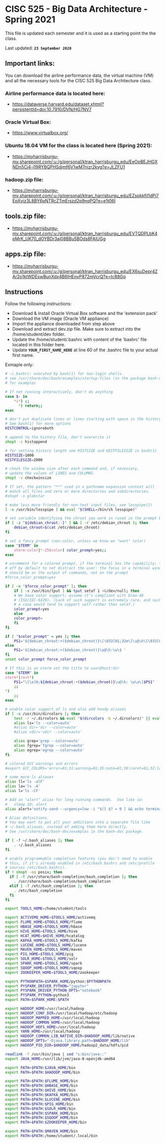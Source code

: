 # CISC 525 - Big Data Architecture - Spring 2021
This file is updated each semester and it is used as a starting point the the class.

Last updated: **`23 September 2020`**

## Important links:
You can download the airline performance data, the virtual machine (VM) and all 
the necessary tools for the CISC 525 Big Data Architecture class.

### Airline performance data is located here:
  - https://dataverse.harvard.edu/dataset.xhtml?persistentId=doi:10.7910/DVN/HG7NV7

### Oracle Virtual Box:
  - https://www.virtualbox.org/
  
### Ubuntu 18.04 VM for the class is located here (Spring 2021):
  - https://myharrisburgu-my.sharepoint.com/:u:/g/personal/ktran_harrisburgu_edu/EeOpBEJHGXNDn5Cj4-j19RYBQPHSdjmf6V1wM7nizr2kvg?e=JLZFU1
  
### hadoop.zip file:
  - https://myharrisburgu-my.sharepoint.com/:u:/g/personal/ktran_harrisburgu_edu/EZspkkfil1dPi7EpXviz3L8BY6pNTRcZTmErszd2p9nqPQ?e=e1t06I

## tools.zip file:
  - https://myharrisburgu-my.sharepoint.com/:u:/g/personal/ktran_harrisburgu_edu/EVTQDPLbK4pMrK_UK70_dOYBDr3aj08BBu5BOds8FAlUGg
  
## apps.zip file:
  - https://myharrisburgu-my.sharepoint.com/:u:/g/personal/ktran_harrisburgu_edu/EX6suDepr4ZAr2o1ktWDEswBunXdx4B6IHEnvP872mVcrQ?e=tc88Gq
  
## Instructions
Follow the following instructions:
- Download & Install Oracle Virtual Box software and the 'extension pack'
- Download the VM image (Oracle VM appliance)
- Import the appliance downloaded from step above
- Download and extract dev.zip file. Make sure to extract into the /home/student/dev folder.
- Update the /home/student/.bashrc with content of the 'bashrc' file located in this folder here.
- Update **`YOUR_FIRST_NAME_HERE`** at line 60 of the .bashrc file to your actual first name.


Exmaple only:

```bash
# ~/.bashrc: executed by bash(1) for non-login shells.
# see /usr/share/doc/bash/examples/startup-files (in the package bash-doc)
# for examples

# If not running interactively, don't do anything
case $- in
    *i*) ;;
      *) return;;
esac

# don't put duplicate lines or lines starting with space in the history.
# See bash(1) for more options
HISTCONTROL=ignoreboth

# append to the history file, don't overwrite it
shopt -s histappend

# for setting history length see HISTSIZE and HISTFILESIZE in bash(1)
HISTSIZE=1000
HISTFILESIZE=2000

# check the window size after each command and, if necessary,
# update the values of LINES and COLUMNS.
shopt -s checkwinsize

# If set, the pattern "**" used in a pathname expansion context will
# match all files and zero or more directories and subdirectories.
#shopt -s globstar

# make less more friendly for non-text input files, see lesspipe(1)
[ -x /usr/bin/lesspipe ] && eval "$(SHELL=/bin/sh lesspipe)"

# set variable identifying the chroot you work in (used in the prompt below)
if [ -z "${debian_chroot:-}" ] && [ -r /etc/debian_chroot ]; then
    debian_chroot=$(cat /etc/debian_chroot)
fi

# set a fancy prompt (non-color, unless we know we "want" color)
case "$TERM" in
    xterm-color|*-256color) color_prompt=yes;;
esac

# uncomment for a colored prompt, if the terminal has the capability; turned
# off by default to not distract the user: the focus in a terminal window
# should be on the output of commands, not on the prompt
#force_color_prompt=yes

if [ -n "$force_color_prompt" ]; then
    if [ -x /usr/bin/tput ] && tput setaf 1 >&/dev/null; then
	# We have color support; assume it's compliant with Ecma-48
	# (ISO/IEC-6429). (Lack of such support is extremely rare, and such
	# a case would tend to support setf rather than setaf.)
	color_prompt=yes
    else
	color_prompt=
    fi
fi

if [ "$color_prompt" = yes ]; then
    PS1='${debian_chroot:+($debian_chroot)}\[\033[01;32m\]\u@\h\[\033[00m\]:\[\033[01;34m\]\w\[\033[00m\]\$ '
else
    PS1='${debian_chroot:+($debian_chroot)}\u@\h:\w\$ '
fi
unset color_prompt force_color_prompt

# If this is an xterm set the title to user@host:dir
case "$TERM" in
xterm*|rxvt*)
    PS1="\[\e]0;${debian_chroot:+($debian_chroot)}\u@\h: \w\a\]$PS1"
    ;;
*)
    ;;
esac

# enable color support of ls and also add handy aliases
if [ -x /usr/bin/dircolors ]; then
    test -r ~/.dircolors && eval "$(dircolors -b ~/.dircolors)" || eval "$(dircolors -b)"
    alias ls='ls --color=auto'
    #alias dir='dir --color=auto'
    #alias vdir='vdir --color=auto'

    alias grep='grep --color=auto'
    alias fgrep='fgrep --color=auto'
    alias egrep='egrep --color=auto'
fi

# colored GCC warnings and errors
#export GCC_COLORS='error=01;31:warning=01;35:note=01;36:caret=01;32:locus=01:quote=01'

# some more ls aliases
alias ll='ls -alF'
alias la='ls -A'
alias l='ls -CF'

# Add an "alert" alias for long running commands.  Use like so:
#   sleep 10; alert
alias alert='notify-send --urgency=low -i "$([ $? = 0 ] && echo terminal || echo error)" "$(history|tail -n1|sed -e '\''s/^\s*[0-9]\+\s*//;s/[;&|]\s*alert$//'\'')"'

# Alias definitions.
# You may want to put all your additions into a separate file like
# ~/.bash_aliases, instead of adding them here directly.
# See /usr/share/doc/bash-doc/examples in the bash-doc package.

if [ -f ~/.bash_aliases ]; then
    . ~/.bash_aliases
fi

# enable programmable completion features (you don't need to enable
# this, if it's already enabled in /etc/bash.bashrc and /etc/profile
# sources /etc/bash.bashrc).
if ! shopt -oq posix; then
  if [ -f /usr/share/bash-completion/bash_completion ]; then
    . /usr/share/bash-completion/bash_completion
  elif [ -f /etc/bash_completion ]; then
    . /etc/bash_completion
  fi
fi

export TOOLS_HOME=/home/student/tools

export ACTIVEMQ_HOME=$TOOLS_HOME/activemq
export FLUME_HOME=$TOOLS_HOME/flume
export HBASE_HOME=$TOOLS_HOME/hbase
export HIVE_HOME=$TOOLS_HOME/hive
export HCAT_HOME=$HIVE_HOME/hcatalog
export KAFKA_HOME=$TOOLS_HOME/kafka
export LUCENE_HOME=$TOOLS_HOME/lucene
export MAVEN_HOME=$TOOLS_HOME/maven
export PIG_HOME=$TOOLS_HOME/pig
export SOLR_HOME=$TOOLS_HOME/solr
export SPARK_HOME=$TOOLS_HOME/spark
export SQOOP_HOME=$TOOLS_HOME/sqoop
export ZOOKEEPER_HOME=$TOOLS_HOME/zookeeper

export PYTHONPATH=$SPARK_HOME/python:$PYTHONPATH
export PYSPARK_DRIVER_PYTHON="jupyter"
export PYSPARK_DRIVER_PYTHON_OPTS="notebook"
export PYSPARK_PYTHON=python3
export PATH=$SPARK_HOME:$PATH

export HADOOP_HOME=/usr/local/hadoop
export HADOOP_CONF_DIR=/usr/local/hadoop/etc/hadoop
export HADOOP_MAPRED_HOME=/usr/local/hadoop
export HADOOP_COMMON_HOME=/usr/local/hadoop
export HADOOP_HDFS_HOME=/usr/local/hadoop
export YARN_HOME=/usr/local/hadoop
export HADOOP_COMMON_LIB_NATIVE_DIR=$HADOOP_HOME/lib/native
export HADOOP_OPTS="-Djava.library.path=$HADOOP_HOME/lib"
export HADOOP_PID_DIR=$HADOOP_HOME/hadoop2_data/hdfs/pid

readlink -f /usr/bin/java | sed "s:bin/java::"
export JAVA_HOME=/usr/lib/jvm/java-8-openjdk-amd64

export PATH=$PATH:$JAVA_HOME/bin
export PATH=$PATH:$HADOOP_HOME/bin

export PATH=$PATH:$FLUME_HOME/bin
export PATH=$PATH:$HBASE_HOME/bin
export PATH=$PATH:$HIVE_HOME/bin
export PATH=$PATH:$KAFKA_HOME/bin
export PATH=$PATH:$LUCENE_HOME/bin
export PATH=$PATH:$PIG_HOME/bin
export PATH=$PATH:$SOLR_HOME/bin
export PATH=$PATH:$SPARK_HOME/bin
export PATH=$PATH:$SQOOP_HOME/bin
export PATH=$PATH:$ZOOKEEPER_HOME/bin

export PATH=$PATH:$MAVEN_HOME/bin
export PATH=$PATH:/home/student/.local/bin
```
